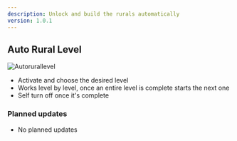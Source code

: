 ```yaml
---
description: Unlock and build the rurals automatically
version: 1.0.1
---
```


## Auto Rural Level

![Autorurallevel](./images/autorurallevel.png 'autorurallevel')

-   Activate and choose the desired level
-   Works level by level, once an entire level is complete starts the next one
-   Self turn off once it's complete

### Planned updates

-   No planned updates
